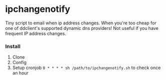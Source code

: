 ipchangenotify
==============

Tiny script to email when ip address changes. When you're too cheap for one of ddclient's supported dynamic dns providers! Not useful if you have frequent IP address changes.


### Install
1. Clone
2. Config
3. Setup cronjob `0 * * * * sh /path/to/ipchangenotify.sh` to check once an hour
